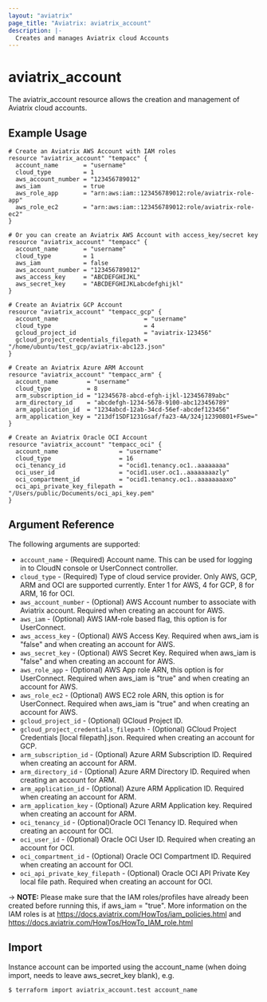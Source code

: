 ```yaml
---
layout: "aviatrix"
page_title: "Aviatrix: aviatrix_account"
description: |-
  Creates and manages Aviatrix cloud Accounts
---
```


# aviatrix_account

The aviatrix_account resource allows the creation and management of Aviatrix cloud accounts.

## Example Usage

```hcl
# Create an Aviatrix AWS Account with IAM roles
resource "aviatrix_account" "tempacc" {
  account_name       = "username"
  cloud_type         = 1
  aws_account_number = "123456789012"
  aws_iam            = true
  aws_role_app       = "arn:aws:iam::123456789012:role/aviatrix-role-app"
  aws_role_ec2       = "arn:aws:iam::123456789012:role/aviatrix-role-ec2"
}

# Or you can create an Aviatrix AWS Account with access_key/secret key
resource "aviatrix_account" "tempacc" {
  account_name       = "username"
  cloud_type         = 1
  aws_iam            = false
  aws_account_number = "123456789012"
  aws_access_key     = "ABCDEFGHIJKL"
  aws_secret_key     = "ABCDEFGHIJKLabcdefghijkl"
}

# Create an Aviatrix GCP Account
resource "aviatrix_account" "tempacc_gcp" {
  account_name                        = "username"
  cloud_type                          = 4
  gcloud_project_id                   = "aviatrix-123456"
  gcloud_project_credentials_filepath = "/home/ubuntu/test_gcp/aviatrix-abc123.json"
}

# Create an Aviatrix Azure ARM Account
resource "aviatrix_account" "tempacc_arm" {
  account_name        = "username"
  cloud_type          = 8
  arm_subscription_id = "12345678-abcd-efgh-ijkl-123456789abc"
  arm_directory_id    = "abcdefgh-1234-5678-9100-abc123456789"
  arm_application_id  = "1234abcd-12ab-34cd-56ef-abcdef123456"
  arm_application_key = "213df1SDF1231Gsaf/fa23-4A/324j12390801+FSwe="
}

# Create an Aviatrix Oracle OCI Account
resource "aviatrix_account" "tempacc_oci" {
  account_name                 = "username"
  cloud_type                   = 16
  oci_tenancy_id               = "ocid1.tenancy.oc1..aaaaaaaa"
  oci_user_id                  = "ocid1.user.oc1..aaaaaaaazly"
  oci_compartment_id           = "ocid1.tenancy.oc1..aaaaaaaaxo"
  oci_api_private_key_filepath = "/Users/public/Documents/oci_api_key.pem"
}
```

## Argument Reference

The following arguments are supported:

* `account_name` - (Required) Account name. This can be used for logging in to CloudN console or UserConnect controller.
* `cloud_type` - (Required) Type of cloud service provider. Only AWS, GCP, ARM and OCI are supported currently. Enter 1 for AWS, 4 for GCP, 8 for ARM, 16 for OCI.
* `aws_account_number` - (Optional) AWS Account number to associate with Aviatrix account. Required when creating an account for AWS.
* `aws_iam` - (Optional) AWS IAM-role based flag, this option is for UserConnect.
* `aws_access_key` - (Optional) AWS Access Key. Required when aws_iam is "false" and when creating an account for AWS.
* `aws_secret_key` - (Optional) AWS Secret Key. Required when aws_iam is "false" and when creating an account for AWS.
* `aws_role_app` - (Optional) AWS App role ARN, this option is for UserConnect. Required when aws_iam is "true" and when creating an account for AWS.
* `aws_role_ec2` - (Optional) AWS EC2 role ARN, this option is for UserConnect. Required when aws_iam is "true" and when creating an account for AWS.
* `gcloud_project_id` - (Optional) GCloud Project ID.
* `gcloud_project_credentials_filepath` - (Optional) GCloud Project Credentials [local filepath].json. Required when creating an account for GCP.
* `arm_subscription_id` - (Optional) Azure ARM Subscription ID. Required when creating an account for ARM.
* `arm_directory_id` - (Optional) Azure ARM Directory ID. Required when creating an account for ARM.
* `arm_application_id` - (Optional) Azure ARM Application ID. Required when creating an account for ARM.
* `arm_application_key` - (Optional) Azure ARM Application key. Required when creating an account for ARM.
* `oci_tenancy_id` - (Optional)Oracle OCI Tenancy ID. Required when creating an account for OCI.
* `oci_user_id` - (Optional) Oracle OCI User ID. Required when creating an account for OCI.
* `oci_compartment_id` - (Optional) Oracle OCI Compartment ID. Required when creating an account for OCI.
* `oci_api_private_key_filepath` - (Optional) Oracle OCI API Private Key local file path. Required when creating an account for OCI.

-> **NOTE:** Please make sure that the IAM roles/profiles have already been created before running this, if aws_iam = "true". More information on the IAM roles is at https://docs.aviatrix.com/HowTos/iam_policies.html and https://docs.aviatrix.com/HowTos/HowTo_IAM_role.html

## Import

Instance account can be imported using the account_name (when doing import, needs to leave aws_secret_key blank), e.g.

```
$ terraform import aviatrix_account.test account_name
```
